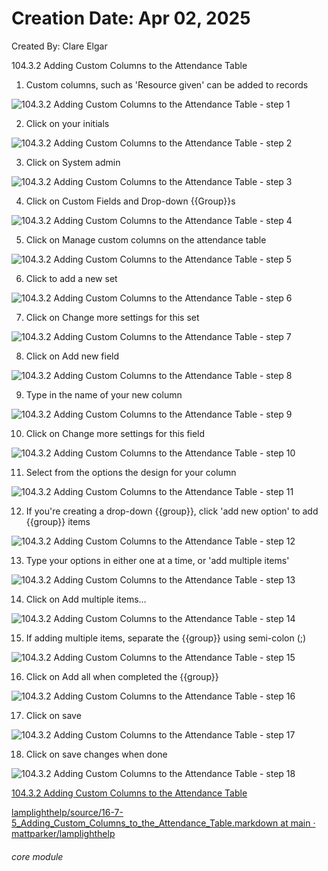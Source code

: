 # Creation Date: Apr 02, 2025

Created By: Clare Elgar

104.3.2 Adding Custom Columns to the Attendance Table

1. Custom columns, such as &#039;Resource given&#039; can be added to records

![104.3.2 Adding Custom Columns to the Attendance Table - step 1](104.3.2_Adding_Custom_Columns_to_the_Attendance_Table_im_1.png)

2. Click on your initials

![104.3.2 Adding Custom Columns to the Attendance Table - step 2](104.3.2_Adding_Custom_Columns_to_the_Attendance_Table_im_2.png)

3. Click on System admin

![104.3.2 Adding Custom Columns to the Attendance Table - step 3](104.3.2_Adding_Custom_Columns_to_the_Attendance_Table_im_3.png)

4. Click on Custom Fields and Drop-down {{Group}}s

![104.3.2 Adding Custom Columns to the Attendance Table - step 4](104.3.2_Adding_Custom_Columns_to_the_Attendance_Table_im_4.png)

5. Click on Manage custom columns on the attendance table

![104.3.2 Adding Custom Columns to the Attendance Table - step 5](104.3.2_Adding_Custom_Columns_to_the_Attendance_Table_im_5.png)

6. Click to add a new set

![104.3.2 Adding Custom Columns to the Attendance Table - step 6](104.3.2_Adding_Custom_Columns_to_the_Attendance_Table_im_6.png)

7. Click on Change more settings for this set

![104.3.2 Adding Custom Columns to the Attendance Table - step 7](104.3.2_Adding_Custom_Columns_to_the_Attendance_Table_im_7.png)

8. Click on Add new field

![104.3.2 Adding Custom Columns to the Attendance Table - step 8](104.3.2_Adding_Custom_Columns_to_the_Attendance_Table_im_8.png)

9. Type in the name of your new column

![104.3.2 Adding Custom Columns to the Attendance Table - step 9](104.3.2_Adding_Custom_Columns_to_the_Attendance_Table_im_9.png)

10. Click on Change more settings for this field

![104.3.2 Adding Custom Columns to the Attendance Table - step 10](104.3.2_Adding_Custom_Columns_to_the_Attendance_Table_im_10.png)

11. Select from the options the design for your column

![104.3.2 Adding Custom Columns to the Attendance Table - step 11](104.3.2_Adding_Custom_Columns_to_the_Attendance_Table_im_11.png)

12. If you&#039;re creating a drop-down {{group}}, click &#039;add new option&#039; to add {{group}} items

![104.3.2 Adding Custom Columns to the Attendance Table - step 12](104.3.2_Adding_Custom_Columns_to_the_Attendance_Table_im_12.png)

13. Type your options in either one at a time, or &#039;add multiple items&#039;

![104.3.2 Adding Custom Columns to the Attendance Table - step 13](104.3.2_Adding_Custom_Columns_to_the_Attendance_Table_im_13.png)

14. Click on Add multiple items…

![104.3.2 Adding Custom Columns to the Attendance Table - step 14](104.3.2_Adding_Custom_Columns_to_the_Attendance_Table_im_14.png)

15. If adding multiple items, separate the {{group}} using semi-colon (;)

![104.3.2 Adding Custom Columns to the Attendance Table - step 15](104.3.2_Adding_Custom_Columns_to_the_Attendance_Table_im_15.png)

16. Click on Add all when completed the {{group}}

![104.3.2 Adding Custom Columns to the Attendance Table - step 16](104.3.2_Adding_Custom_Columns_to_the_Attendance_Table_im_16.png)

17. Click on save

![104.3.2 Adding Custom Columns to the Attendance Table - step 17](104.3.2_Adding_Custom_Columns_to_the_Attendance_Table_im_17.png)

18. Click on save changes when done

![104.3.2 Adding Custom Columns to the Attendance Table - step 18](104.3.2_Adding_Custom_Columns_to_the_Attendance_Table_im_18.png)

[104.3.2 Adding Custom Columns to the Attendance Table](/help/index/p/104.3.2)

[lamplighthelp/source/16-7-5_Adding_Custom_Columns_to_the_Attendance_Table.markdown at main · ](https://github.com/mattparker/lamplighthelp/blob/main/source/16-7-5_Adding_Custom_Columns_to_the_Attendance_Table.markdown)[mattparker](https://github.com/mattparker/lamplighthelp/blob/main/source/16-7-5_Adding_Custom_Columns_to_the_Attendance_Table.markdown)[/](https://github.com/mattparker/lamplighthelp/blob/main/source/16-7-5_Adding_Custom_Columns_to_the_Attendance_Table.markdown)[lamplighthelp](https://github.com/mattparker/lamplighthelp/blob/main/source/16-7-5_Adding_Custom_Columns_to_the_Attendance_Table.markdown)


###### core module